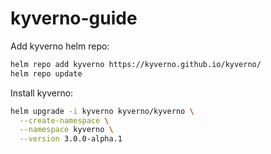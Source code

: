 # kyverno-guide

Add kyverno helm repo:
```bash
helm repo add kyverno https://kyverno.github.io/kyverno/
helm repo update
```

Install kyverno:
```bash
helm upgrade -i kyverno kyverno/kyverno \
  --create-namespace \
  --namespace kyverno \
  --version 3.0.0-alpha.1
```
